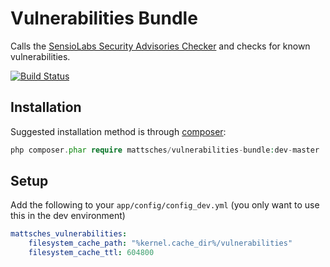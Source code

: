 Vulnerabilities Bundle
======================

Calls the [SensioLabs Security Advisories Checker](https://security.sensiolabs.org/) and checks for known vulnerabilities.

[![Build Status](https://travis-ci.org/mattsches/VulnerabilitiesBundle.png?branch=master)](https://travis-ci.org/mattsches/VulnerabilitiesBundle)

Installation
------------

Suggested installation method is through [composer](http://getcomposer.org/):

```php
php composer.phar require mattsches/vulnerabilities-bundle:dev-master
```

Setup
-----

Add the following to your `app/config/config_dev.yml` (you only want to use this in the dev environment)

```yml
mattsches_vulnerabilities:
    filesystem_cache_path: "%kernel.cache_dir%/vulnerabilities"
    filesystem_cache_ttl: 604800
```
